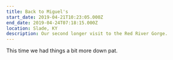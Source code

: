 ```yaml
---
title: Back to Miguel's
start_date: 2019-04-21T10:23:05.000Z
end_date: 2019-04-24T07:18:15.000Z
location: Slade, KY
description: Our second longer visit to the Red River Gorge.
---
```


This time we had things a bit more down pat.
